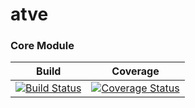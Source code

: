 # atve

### Core Module
| Build | Coverage |
|:-------------:|:-------------:|
| [![Build Status](https://travis-ci.org/TE-ToshiakiTanaka/atve.svg?branch=master)](https://travis-ci.org/TE-ToshiakiTanaka/atve) | [![Coverage Status](https://coveralls.io/repos/github/TE-ToshiakiTanaka/atve/badge.svg?branch=master)](https://coveralls.io/github/TE-ToshiakiTanaka/atve?branch=master)
